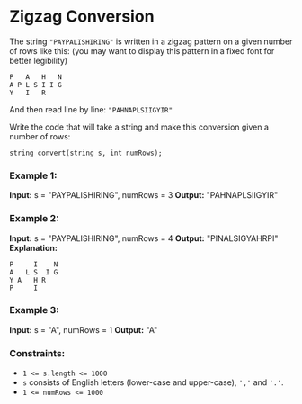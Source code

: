 # Zigzag Conversion

The string `"PAYPALISHIRING"` is written in a zigzag pattern on a given number of rows like this: (you may want to display this pattern in a fixed font for better legibility)

```
P   A   H   N
A P L S I I G
Y   I   R
```

And then read line by line: `"PAHNAPLSIIGYIR"`

Write the code that will take a string and make this conversion given a number of rows:
```
string convert(string s, int numRows);
```

### Example 1:
**Input:** s = "PAYPALISHIRING", numRows = 3
**Output:** "PAHNAPLSIIGYIR"

### Example 2:
**Input:** s = "PAYPALISHIRING", numRows = 4
**Output:** "PINALSIGYAHRPI"
**Explanation:**
```
P     I    N
A   L S  I G
Y A   H R
P     I
```

### Example 3:
**Input:** s = "A", numRows = 1
**Output:** "A"
 

### Constraints:
- `1 <= s.length <= 1000`
- `s` consists of English letters (lower-case and upper-case), `','` and `'.'`.
- `1 <= numRows <= 1000`